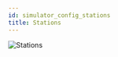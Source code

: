 ```yaml
---
id: simulator_config_stations
title: Stations
---
```


![Stations](/img/simulator_config_stations.jpg)
